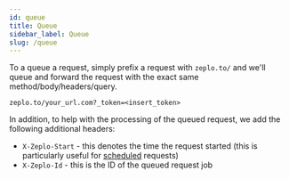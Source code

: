 ```yaml
---
id: queue
title: Queue
sidebar_label: Queue
slug: /queue
---
```


To a queue a request, simply prefix a request with `zeplo.to/` and we'll queue and forward the request with the exact same method/body/headers/query. 

```
zeplo.to/your_url.com?_token=<insert_token>
```


In addition, to help with the processing of the queued request, we add the following additional headers:

 * `X-Zeplo-Start` - this denotes the time the request started (this is particularly useful for [scheduled](/docs#schedule) requests)
 * `X-Zeplo-Id` - this is the ID of the queued request job
